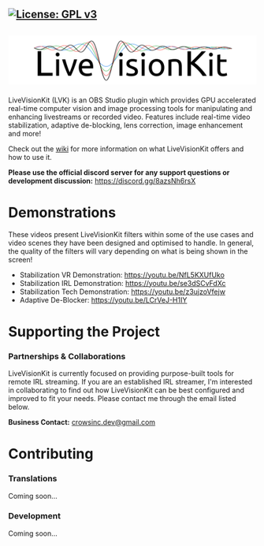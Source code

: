 [![License: GPL v3](https://img.shields.io/badge/License-GPLv3-blue.svg)](https://www.gnu.org/licenses/gpl-3.0)
---------------
![LiveVisionKit](/Assets/LiveVisionKit_Logo.png)
---------------
LiveVisionKit (LVK) is an OBS Studio plugin which provides GPU accelerated real-time computer vision and image processing tools for manipulating and enhancing livestreams or recorded video. Features include real-time video stabilization, adaptive de-blocking, lens correction, image enhancement and more!

Check out the [wiki](https://github.com/Crowsinc/LiveVisionKit/wiki) for more information on what LiveVisionKit offers and how to use it.

**Please use the official discord server for any support questions or development discussion:** https://discord.gg/8azsNh6rsX

# Demonstrations
These videos present LiveVisionKit filters within some of the use cases and video scenes they have been designed and optimised to handle. In general, the quality of the filters will vary depending on what is being shown in the screen!

 * Stabilization VR Demonstration: https://youtu.be/NfL5KXUfUko
 * Stabilization IRL Demonstration: https://youtu.be/se3dSCvFdXc
 * Stabilization Tech Demonstration: https://youtu.be/z3ujzoVfejw
 * Adaptive De-Blocker: https://youtu.be/LCrVeJ-H1IY

# Supporting the Project
### Partnerships & Collaborations
LiveVisionKit is currently focused on providing purpose-built tools for remote IRL streaming. If you are an established IRL streamer, I'm interested in collaborating to find out how LiveVisionKit can be best configured and improved to fit your needs. Please contact me through the email listed below. 

**Business Contact:** crowsinc.dev@gmail.com

# Contributing
### Translations
Coming soon...

### Development
Coming soon...

